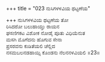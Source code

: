 +++
title = "023 ನುಸಿಗಳಳವಿಯ ಥಟ್ಟಣೆಯ"

+++
ನುಸಿಗಳಳವಿಯ ಥಟ್ಟಣೆಯ ತೋ  
ರಿಸಿದರೋ ಬಲುಹಾಯ್ತು ರಾಯನ  
ಘಸಣಿಗಕಟ ವಿಶೋಕ ನೋಡೈ ಪೂತು ವಿಧಿಯೆನುತ  
ಮಸಗಿ ಮೊಗೆದನು ಹೊಗುವ ಸೇನಾ  
ಪ್ರಸರವನು ಕುಡಿತೆಯಲಿ ಚೆಲ್ಲಿದ  
ನಸಮಬಲನಡಹಾಯ್ಸಿ ಕೊಂಡನು ನೆಲನನಳವಿಯಲಿ     ॥23॥